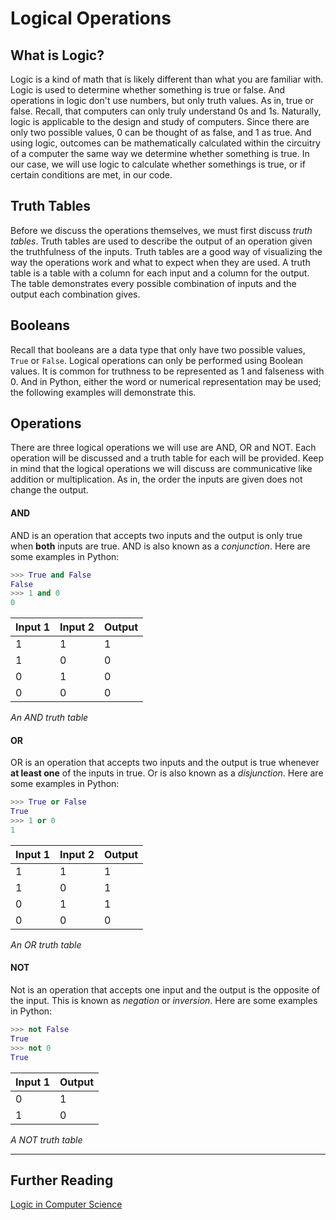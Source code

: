 # Logical Operations

## What is Logic?

Logic is a kind of math that is likely different than what you are familiar with. Logic is used to determine whether something is true or false. And operations in logic
don't use numbers, but only truth values. As in, true or false. Recall, that computers can only truly understand 0s and 1s. Naturally, logic is applicable to the design and study of computers. Since there are only two possible values,
0 can be thought of as false, and 1 as true. And using logic, outcomes can be mathematically calculated within the circuitry of a computer the same way we determine whether something is true. In our case, we will use logic to calculate whether somethings is true, or if certain conditions are met, in our code. 

## Truth Tables

Before we discuss the operations themselves, we must first discuss *truth tables*. Truth tables are used to describe the output of an operation given
the truthfulness of the inputs. Truth tables are a good way of visualizing the way the operations work and what to expect when they are used. A truth table is a table with a 
column for each input and a column for the output. The table demonstrates every possible combination of inputs and the output each combination gives.

## Booleans
Recall that booleans are a data type that only have two possible values, `True` or `False`. Logical operations can only be performed using Boolean values.
It is common for truthness to be represented as 1 and falseness with 0. And in Python, either the word or numerical representation may be used; the following examples will demonstrate this.

## Operations

There are three logical operations we will use are AND, OR and NOT. Each operation will be discussed and a truth table for each will be provided. Keep in mind
that the logical operations we will discuss are communicative like addition or multiplication. As in, the order the inputs are given does not change the output. 

#### AND
AND is an operation that accepts two inputs and the output is only true when **both** inputs are true. AND is also known as a *conjunction*. Here are some examples in Python: 

```Python
>>> True and False
False
>>> 1 and 0
0
```

| Input 1 | Input 2 | Output |
|---------|---------|--------|
| 1       | 1       | 1      |
| 1       | 0       | 0      |
| 0       | 1       | 0      |
| 0       | 0       | 0      |

*An AND truth table*

#### OR

OR is an operation that accepts two inputs and the output is true whenever **at least one** of the inputs in true. Or is also known as a *disjunction*. Here are some examples in Python:

```Python
>>> True or False
True
>>> 1 or 0
1
```

| Input 1 | Input 2 | Output |
|---------|---------|--------|
| 1       | 1       | 1      |
| 1       | 0       | 1      |
| 0       | 1       | 1      |
| 0       | 0       | 0      |

*An OR truth table*

#### NOT

Not is an operation that accepts one input and the output is the opposite of the input. This is known as *negation* or *inversion*. Here are some examples in Python:

```Python
>>> not False
True
>>> not 0
True
```

| Input 1 | Output |
|---------|--------|
| 0       | 1      |
| 1       | 0      |

*A NOT truth table*

---

## Further Reading

[Logic in Computer Science](https://en.wikipedia.org/wiki/Logic_in_computer_science)
